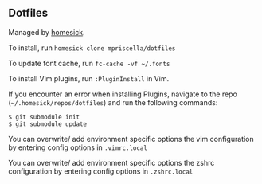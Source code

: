 Dotfiles
--------
Managed by [homesick](https://github.com/technicalpickles/homesick).

To install, run `homesick clone mpriscella/dotfiles`

To update font cache, run `fc-cache -vf ~/.fonts`

To install Vim plugins, run `:PluginInstall` in Vim.

If you encounter an error when installing Plugins, navigate to the repo (`~/.homesick/repos/dotfiles`) and run the following commands:

```
$ git submodule init
$ git submodule update
````


You can overwrite/ add environment specific options the vim configuration by entering config options in `.vimrc.local`

You can overwrite/ add environment specific options the zshrc configuration by entering config options in `.zshrc.local`
